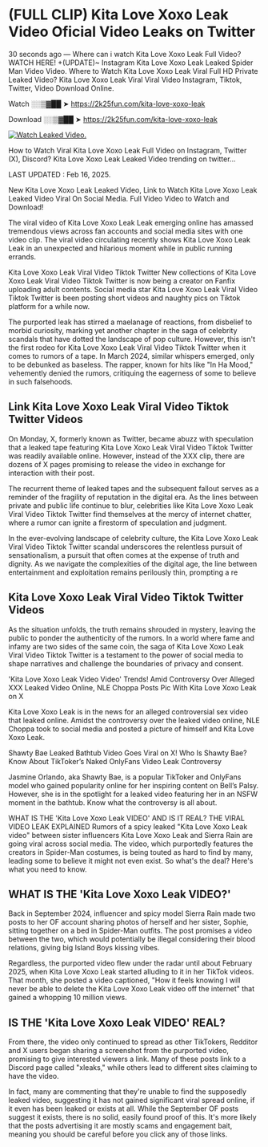 # (FULL CLIP) Kita Love Xoxo Leak Video Oficial Video Leaks on Twitter

30 seconds ago — Where can i watch Kita Love Xoxo Leak Full Video? WATCH HERE! +(UPDATE)~ Instagram Kita Love Xoxo Leak Leaked Spider Man Video Video. Where to Watch Kita Love Xoxo Leak Viral Full HD Private Leaked Video? Kita Love Xoxo Leak Viral Viral Video Instagram, Tiktok, Twitter, Video Download Online.

Watch ░░▒▓██ ➤ https://2k25fun.com/kita-love-xoxo-leak

Download ░░▒▓██ ➤ https://2k25fun.com/kita-love-xoxo-leak

[![Watch Leaked Video.](https://miro.medium.com/v2/resize:fit:828/format:webp/1*cilzJN44JGOrTw9NJCrNHA.gif "Watch Leaked Video")](https://2k25fun.com/kita-love-xoxo-leak)

How to Watch Viral Kita Love Xoxo Leak Full Video on Instagram, Twitter (X), Discord? Kita Love Xoxo Leak Leaked Video trending on twitter...

LAST UPDATED : Feb 16, 2025.

New Kita Love Xoxo Leak Leaked Video, Link to Watch Kita Love Xoxo Leak Leaked Video Viral On Social Media. Full Video Video to Watch and Download!

The viral video of Kita Love Xoxo Leak Leak emerging online has amassed tremendous views across fan accounts and social media sites with one video clip. The viral video circulating recently shows Kita Love Xoxo Leak Leak in an unexpected and hilarious moment while in public running errands.

Kita Love Xoxo Leak Viral Video Tiktok Twitter New collections of Kita Love Xoxo Leak Viral Video Tiktok Twitter is now being a creator on Fanfix uploading adult contents. Social media star Kita Love Xoxo Leak Viral Video Tiktok Twitter is been posting short videos and naughty pics on Tiktok platform for a while now.

The purported leak has stirred a maelanage of reactions, from disbelief to morbid curiosity, marking yet another chapter in the saga of celebrity scandals that have dotted the landscape of pop culture. However, this isn't the first rodeo for Kita Love Xoxo Leak Viral Video Tiktok Twitter when it comes to rumors of a tape. In March 2024, similar whispers emerged, only to be debunked as baseless. The rapper, known for hits like "In Ha Mood," vehemently denied the rumors, critiquing the eagerness of some to believe in such falsehoods.

## Link Kita Love Xoxo Leak Viral Video Tiktok Twitter Videos

On Monday, X, formerly known as Twitter, became abuzz with speculation that a leaked tape featuring Kita Love Xoxo Leak Viral Video Tiktok Twitter was readily available online. However, instead of the XXX clip, there are dozens of X pages promising to release the video in exchange for interaction with their post.

The recurrent theme of leaked tapes and the subsequent fallout serves as a reminder of the fragility of reputation in the digital era. As the lines between private and public life continue to blur, celebrities like Kita Love Xoxo Leak Viral Video Tiktok Twitter find themselves at the mercy of internet chatter, where a rumor can ignite a firestorm of speculation and judgment.

In the ever-evolving landscape of celebrity culture, the Kita Love Xoxo Leak Viral Video Tiktok Twitter scandal underscores the relentless pursuit of sensationalism, a pursuit that often comes at the expense of truth and dignity. As we navigate the complexities of the digital age, the line between entertainment and exploitation remains perilously thin, prompting a re

##  Kita Love Xoxo Leak Viral Video Tiktok Twitter Videos

As the situation unfolds, the truth remains shrouded in mystery, leaving the public to ponder the authenticity of the rumors. In a world where fame and infamy are two sides of the same coin, the saga of Kita Love Xoxo Leak Viral Video Tiktok Twitter is a testament to the power of social media to shape narratives and challenge the boundaries of privacy and consent.

'Kita Love Xoxo Leak Video Video' Trends! Amid Controversy Over Alleged XXX Leaked Video Online, NLE Choppa Posts Pic With Kita Love Xoxo Leak on X

Kita Love Xoxo Leak is in the news for an alleged controversial sex video that leaked online. Amidst the controversy over the leaked video online, NLE Choppa took to social media and posted a picture of himself and Kita Love Xoxo Leak.

Shawty Bae Leaked Bathtub Video Goes Viral on X! Who Is Shawty Bae? Know About TikToker’s Naked OnlyFans Video Leak Controversy

Jasmine Orlando, aka Shawty Bae, is a popular TikToker and OnlyFans model who gained popularity online for her inspiring content on Bell’s Palsy. However, she is in the spotlight for a leaked video featuring her in an NSFW moment in the bathtub. Know what the controversy is all about.

WHAT IS THE 'Kita Love Xoxo Leak VIDEO' AND IS IT REAL? THE VIRAL VIDEO LEAK EXPLAINED Rumors of a spicy leaked "Kita Love Xoxo Leak video" between sister influencers Kita Love Xoxo Leak and Sierra Rain are going viral across social media. The video, which purportedly features the creators in Spider-Man costumes, is being touted as hard to find by many, leading some to believe it might not even exist. So what's the deal? Here's what you need to know.

## WHAT IS THE 'Kita Love Xoxo Leak VIDEO?'

Back in September 2024, influencer and spicy model Sierra Rain made two posts to her OF account sharing photos of herself and her sister, Sophie, sitting together on a bed in Spider-Man outfits. The post promises a video between the two, which would potentially be illegal considering their blood relations, giving big Island Boys kissing vibes.

Regardless, the purported video flew under the radar until about February 2025, when Kita Love Xoxo Leak started alluding to it in her TikTok videos. That month, she posted a video captioned, "How it feels knowing I will never be able to delete the Kita Love Xoxo Leak video off the internet" that gained a whopping 10 million views.

## IS THE 'Kita Love Xoxo Leak VIDEO' REAL?

From there, the video only continued to spread as other TikTokers, Redditor and X users began sharing a screenshot from the purported video, promising to give interested viewers a link. Many of these posts link to a Discord page called "xleaks," while others lead to different sites claiming to have the video.

In fact, many are commenting that they're unable to find the supposedly leaked video, suggesting it has not gained significant viral spread online, if it even has been leaked or exists at all. While the September OF posts suggest it exists, there is no solid, easily found proof of this. It's more likely that the posts advertising it are mostly scams and engagement bait, meaning you should be careful before you click any of those links.